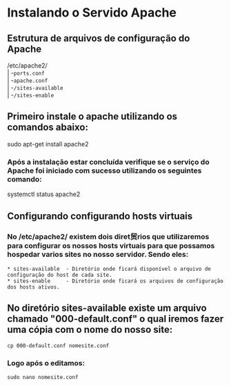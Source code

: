 
# Instalando o Servido Apache

## Estrutura de arquivos de configuração do Apache

  /etc/apache2/  
               |
               -`ports.conf`  
               |
               -`apache.conf`  
               |
               -`/sites-available`  
               |
               -`/sites-enable`  

## Primeiro instale o apache utilizando os comandos abaixo:

 sudo apt-get install apache2

### Após a instalação estar concluída verifique se o serviço do Apache foi iniciado com sucesso utilizando os seguintes comando:

 systemctl status apache2

## Configurando configurando hosts virtuais

### No /etc/apache2/ existem dois diret贸rios que utilizaremos para configurar os nossos hosts virtuais para que possamos hospedar varios sites no nosso servidor. Sendo eles:

    * sites-available  - Diretório onde ficará disponível o arquivo de configuração do host de cada site.
    * sites-enable     - Diretório onde ficará os arquivos de configuração dos hosts ativos.

## No diretório sites-available existe um arquivo chamado "000-default.conf" o qual iremos fazer uma cópia com o nome do nosso site:

    cp 000-default.conf nomesite.conf

### Logo após o editamos:

    sudo nano nomesite.conf
    
   


        
    

